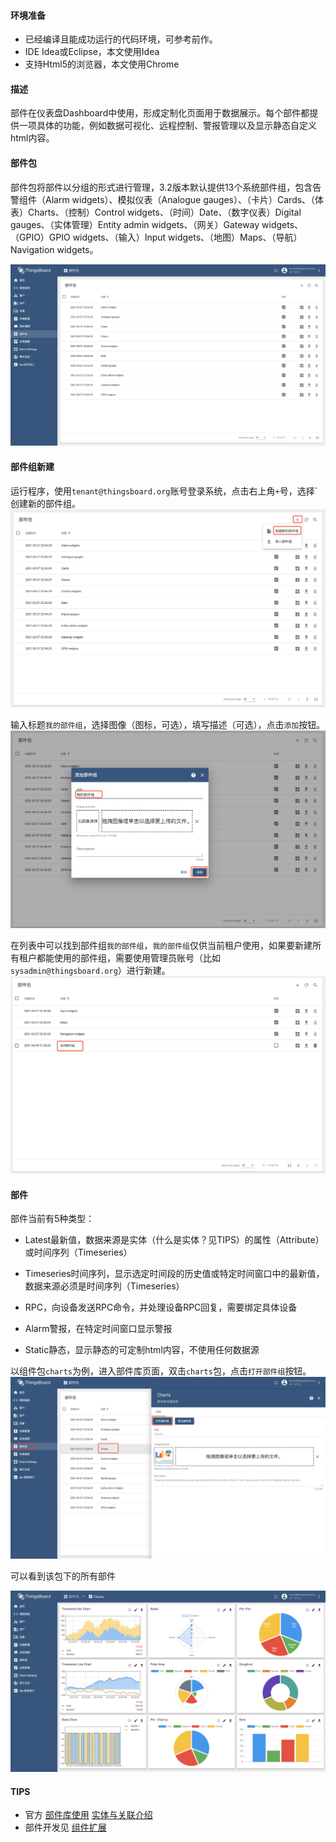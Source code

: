 #### 环境准备

- 已经编译且能成功运行的代码环境，可参考前作。
- IDE Idea或Eclipse，本文使用Idea
- 支持Html5的浏览器，本文使用Chrome

#### 描述

部件在仪表盘Dashboard中使用，形成定制化页面用于数据展示。每个部件都提供一项具体的功能，例如数据可视化、远程控制、警报管理以及显示静态自定义html内容。

#### 部件包

部件包将部件以分组的形式进行管理，3.2版本默认提供13个系统部件组，包含告警组件（Alarm widgets）、模拟仪表（Analogue gauges）、（卡片）Cards、（体表）Charts、（控制）Control widgets、（时间）Date、（数字仪表）Digital gauges、（实体管理）Entity admin widgets、（网关）Gateway widgets、（GPIO）GPIO widgets、（输入）Input widgets、（地图）Maps、（导航）Navigation widgets。

![规则链创建](../image/部件库.png)

#### 部件组新建

运行程序，使用`tenant@thingsboard.org`账号登录系统，点击右上角`+`号，选择`创建新的部件组。
![规则链创建](../image/部件组新建.png)

输入标题`我的部件组`，选择图像（图标，可选），填写描述（可选），点击`添加`按钮。
![规则链创建](../image/部件组添加.png)

在列表中可以找到部件组`我的部件组`，`我的部件组`仅供当前租户使用，如果要新建所有租户都能使用的部件组，需要使用管理员账号（比如`sysadmin@thingsboard.org`）进行新建。
![规则链创建](../image/部件组列表.png)


#### 部件
部件当前有5种类型：

- Latest最新值，数据来源是实体（什么是实体？见TIPS）的属性（Attribute）或时间序列（Timeseries）

- Timeseries时间序列，显示选定时间段的历史值或特定时间窗口中的最新值，数据来源必须是时间序列（Timeseries）

- RPC，向设备发送RPC命令，并处理设备RPC回复，需要绑定具体设备

- Alarm警报，在特定时间窗口显示警报

- Static静态，显示静态的可定制html内容，不使用任何数据源

  

以组件包`charts`为例，进入部件库页面，双击`charts`包，点击`打开部件组`按钮。
![规则链创建](../image/charts部件包.png)

可以看到该包下的所有部件

![规则链创建](../image/charts部件.png)



#### TIPS

- 官方 [部件库使用](https://thingsboard.io/docs/user-guide/ui/widget-library/#introduction) [实体与关联介绍](https://thingsboard.io/docs/user-guide/entities-and-relations/)
- 部件开发见 [组件扩展](组件扩展.md)


